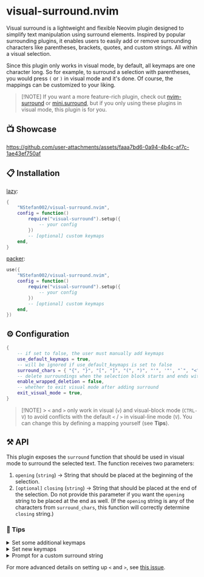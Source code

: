 # visual-surround.nvim

Visual surround is a lightweight and flexible Neovim plugin designed to simplify text manipulation using surround
elements. Inspired by popular surrounding plugins, it enables users to easily add or remove surrounding characters like
parentheses, brackets, quotes, and custom strings. All within a visual selection.

Since this plugin only works in visual mode, by default, all keymaps are one character long. So for example, to surround
a selection with parentheses, you would press `(` or `)` in visual mode and it's done. Of course, the mappings can be
customized to your liking.

> [!NOTE] If you want a more feature-rich plugin, check out [nvim-surround](https://github.com/kylechui/nvim-surround)
> or [mini.surround](https://github.com/echasnovski/mini.surround), but if you only using these plugins in visual mode,
> this plugin is for you.

## 📺 Showcase

<https://github.com/user-attachments/assets/faaa7bd6-0a94-4b4c-af7c-1ae43ef750af>

## 📋 Installation

[lazy](https://github.com/folke/lazy.nvim):

```lua
{
    "NStefan002/visual-surround.nvim",
    config = function()
        require("visual-surround").setup({
            -- your config
        })
        -- [optional] custom keymaps
    end,
}
```

[packer](https://github.com/wbthomason/packer.nvim):

```lua
use({
    "NStefan002/visual-surround.nvim",
    config = function()
        require("visual-surround").setup({
            -- your config
        })
        -- [optional] custom keymaps
    end,
})
```

## ⚙ Configuration

```lua
{
    -- if set to false, the user must manually add keymaps
    use_default_keymaps = true,
    -- will be ignored if use_default_keymaps is set to false
    surround_chars = { "{", "}", "[", "]", "(", ")", "'", '"', "`", "<", ">" },
    -- delete surroundings when the selection block starts and ends with surroundings
    enable_wrapped_deletion = false,
    -- whether to exit visual mode after adding surround
    exit_visual_mode = true,
}
```

> [!NOTE] > `<` and `>` only work in visual (`v`) and visual-block mode (`CTRL-V`) to avoid conflicts with the default
> `<` / `>` in visual-line mode (`V`). You can change this by defining a mapping yourself (see **Tips**).

## ⚒️ API

This plugin exposes the `surround` function that should be used in visual mode to surround the selected text. The
function receives two parameters:

1. `opening` (`string`) -> String that should be placed at the beginning of the selection.
2. `[optional]` `closing` (`string`) -> String that should be placed at the end of the selection. Do not provide this
   parameter if you want the `opening` string to be placed at the end as well. (If the `opening` string is any of the
   characters from `surround_chars`, this function will correctly determine `closing` string.)

### 👀 Tips

<details>
<summary>Set some additional keymaps</summary>

```lua
require("visual-surround").setup({
    use_default_keymaps = true, -- to enable default keymaps
})

vim.keymap.set("x", "sd", function()
    require("visual-surround").surround("<div>", "</div>")
end, { desc = "Wrap selection in a div" })
```

Also, take a look at [this](https://github.com/NStefan002/nvim_config/blob/main/after/ftplugin/markdown.lua#L22-L28)
example in my config.

</details>

<details>
<summary>Set new keymaps</summary>

```lua
require("visual-surround").setup({
    use_default_keymaps = false,
})

local prefix = "s" -- optional, just an idea if you prefer it this way
local surround_chars = { "{", "[", "(", "'", '"', "<" }
local surround = require("visual-surround").surround
for _, key in pairs(surround_chars) do
    vim.keymap.set("x", prefix .. key, function()
        surround(key)
    end, { desc = "[visual-surround] Surround selection with " .. key })
end
```

</details>

<details>
<summary>Prompt for a custom surround string</summary>

```lua
vim.keymap.set("x", "ss", function()
    local opening = vim.fn.input("Opening: ")
    local closing = vim.fn.input("Closing: ") -- leave empty if you want to use opening string for both
    require("visual-surround").surround(opening, closing)
end, { desc = "[visual-surround] Surround selection with custom string" })
```

</details>

For more advanced details on setting up `<` and `>`, see
[this issue](https://github.com/NStefan002/visual-surround.nvim/issues/9).
